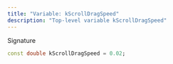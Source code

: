 ```yaml
---
title: "Variable: kScrollDragSpeed"
description: "Top-level variable kScrollDragSpeed"
---
```


Signature
```dart
const double kScrollDragSpeed = 0.02;
```
